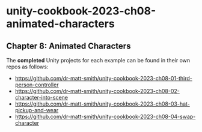 # unity-cookbook-2023-ch08-animated-characters



## Chapter 8: Animated Characters

The **completed** Unity projects for each example can be found in their own repos as follows:

- https://github.com/dr-matt-smith/unity-cookbook-2023-ch08-01-third-person-controller
- https://github.com/dr-matt-smith/unity-cookbook-2023-ch08-02-character-into-scene
- https://github.com/dr-matt-smith/unity-cookbook-2023-ch08-03-hat-pickup-and-wear
- https://github.com/dr-matt-smith/unity-cookbook-2023-ch08-04-swap-character



